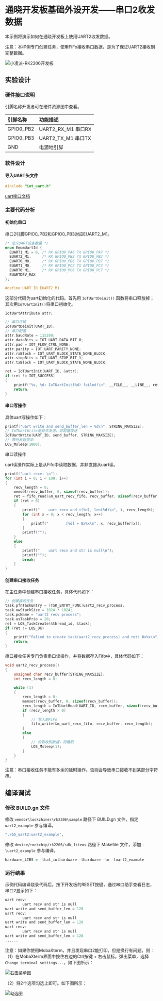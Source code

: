 # 通晓开发板基础外设开发——串口2收发数据

本示例将演示如何在通晓开发板上使用UART2收发数据。

注意：本样例专门创建任务，使用FiFo接收串口数据，是为了保证UART2接收到完整数据。

![小凌派-RK2206开发板](/vendor/isoftstone/rk2206/docs/figures/tx_smart_r-rk2206.jpg)

## 实验设计

### 硬件接口说明

引脚名称开发者可在硬件资源图中查看。

| 引脚名称 | 功能描述 |
| :--- | :------- |
| GPIO0_PB2 | UART2_RX_M1 串口RX |
| GPIO0_PB3 | UART2_TX_M1 串口TX |
| GND | 电源地引脚 | 

### 软件设计

#### 导入UART头文件

```c
#include "iot_uart.h"
```

[uart接口文档](/device/rockchip/hardware/docs/UART.md)

### 主要代码分析

#### 初始化串口

串口2引脚GPIO0_PB2和GPIO0_PB3对应EUART2_M1。

```c
/* 定义UART设备数量 */
enum EnumUartId {
  EUART1_M1 = 0, /* RX GPIO0_PA6 TX GPIO0_PA7 */
  EUART2_M1,     /* RX GPIO0_PB2 TX GPIO0_PB3 */
  EUART0_M0,     /* RX GPIO0_PB6 TX GPIO0_PB7 */
  EUART1_M0,     /* RX GPIO0_PC2 TX GPIO0_PC3 */
  EUART0_M1,     /* RX GPIO0_PC6 TX GPIO0_PC7 */
  EUARTDEV_MAX
};

#define UART_ID EUART2_M1
```

这部分代码为uart初始化的代码。首先用 `IoTUartDeinit()` 函数将串口释放掉；其次用`IoTUartInit()`将串口初始化。

```c
IotUartAttribute attr;

// 串口注销
IoTUartDeinit(UART_ID);
// 串口配置
attr.baudRate = 115200;
attr.dataBits = IOT_UART_DATA_BIT_8;
attr.pad = IOT_FLOW_CTRL_NONE;
attr.parity = IOT_UART_PARITY_NONE;
attr.rxBlock = IOT_UART_BLOCK_STATE_NONE_BLOCK;
attr.stopBits = IOT_UART_STOP_BIT_1;
attr.txBlock = IOT_UART_BLOCK_STATE_NONE_BLOCK;

ret = IoTUartInit(UART_ID, &attr);
if (ret != IOT_SUCCESS)
{
    printf("%s, %d: IoTUartInit(%d) failed!\n", __FILE__, __LINE__, ret);
    return;
}
```

#### 串口写操作

具体uart写操作如下：

```c
printf("uart write and send_buffer_len = %d\n", STRING_MAXSIZE);
// IoTUartWrite是异步发送，非阻塞发送
IoTUartWrite(UART_ID, send_buffer, STRING_MAXSIZE);
// 等待发送完毕
LOS_Msleep(1000);
```

串口读操作

uart读操作实际上是从Fifo中读取数据，并非直接从uart读。

```c
printf("uart recv: \n");
for (int i = 0; i < 100; i++)
{
    recv_length = 0;
    memset(recv_buffer, 0, sizeof(recv_buffer));
    ret = fifo_read(&m_uart_recv_fifo, recv_buffer, sizeof(recv_buffer), &recv_length);
    if (ret > 0)
    {
        printf("	uart recv and i(%d), len(%d)\n", i, recv_length);
        for (int x = 0; x < recv_length; x++)
        {
            printf("		[%d] = 0x%x\n", x, recv_buffer[x]);
        }
        printf("");
    }
    else
    {
        printf("	uart recv and str is null\n");
        printf("");
        break;
    }
}
```

#### 创建串口接收任务

在主任务中创建串口接收任务，具体代码如下：

```c
// 创建接收任务
task.pfnTaskEntry = (TSK_ENTRY_FUNC)uart2_recv_process;
task.uwStackSize = 1024 * 1024;
task.pcName = "uart2 recv process";
task.usTaskPrio = 20;
ret = LOS_TaskCreate(&thread_id, &task);
if (ret != LOS_OK)
{
    printf("Falied to create task(uart2_recv_process) and ret: 0x%x\n", ret);
    return;
}
```

串口接收任务专门负责串口读操作，并将数据存入Fifo中，具体代码如下：

```c
void uart2_recv_process()
{
    unsigned char recv_buffer[STRING_MAXSIZE];
    int recv_length = 0;
    
    while (1)
    {
        recv_length = 0;
        memset(recv_buffer, 0, sizeof(recv_buffer));
        recv_length = IoTUartRead(UART_ID, recv_buffer, sizeof(recv_buffer));
        if (recv_length > 0)
        {
            // 写入到FiFo
            fifo_write(&m_uart_recv_fifo, recv_buffer, recv_length);
        }
        else
        {
            // 没有收到数据，则睡眠
            LOS_Msleep(1);
        }
    }
}
```

注意：串口接收任务不能有多余的延时操作，否则会导致串口接收不到某部分字符串。
## 编译调试

### 修改 BUILD.gn 文件

修改 `vendor\lockzhiner\rk2206\sample` 路径下 BUILD.gn 文件，指定 `uart2_example` 参与编译。

```r
"./b5_uart2:uart2_example",
```

修改 `device/rockchip/rk2206/sdk_liteos` 路径下 Makefile 文件，添加 `-luart2_example` 参与编译。

```r
hardware_LIBS = -lhal_iothardware -lhardware -lm -luart2_example
```

### 运行结果

示例代码编译烧录代码后，按下开发板的RESET按键，通过串口助手查看日志，串口2显示如下：

```c
uart recv: 
        uart recv and str is null
uart write and send_buffer_len = 128
uart recv: 
        uart recv and str is null
uart write and send_buffer_len = 128
uart recv: 
        uart recv and str is null
uart write and send_buffer_len = 128
......
```

注意：如果你使用MobaXterm，并且发现串口2能打印，但是换行有问题，则：
（1）在MobaXterm界面中按住右边的Ctrl按键 + 右击鼠标，弹出菜单，选择`Change terminal settings...`，如下图所示：

![右击菜单图](/vendor/isoftstone/rk2206/docs/figures/uart2/MobaXterm_右击菜单.png)

（2）将2个选项勾选上即可。如下图所示：

![勾选图](/vendor/isoftstone/rk2206/docs/figures/uart2/MobaXterm_勾选.png)
